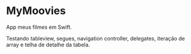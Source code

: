 # MyMoovies
App meus filmes em Swift.

Testando tableview, segues, navigation controller, delegates, iteração de array e telha de detalhe da tabela.
